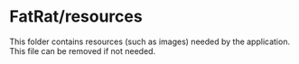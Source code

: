 # FatRat/resources

This folder contains resources (such as images) needed by the application. This file can
be removed if not needed.
